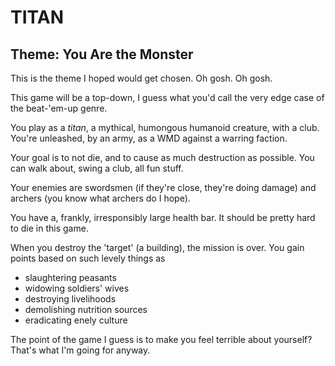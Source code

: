 TITAN
=====

Theme: You Are the Monster
--------------------------

This is the theme I hoped would get chosen. Oh gosh.
Oh gosh.

This game will be a top-down, I guess what you'd call the very edge case of the beat-'em-up genre.

You play as a *titan*, a mythical, humongous humanoid creature, with a club. You're unleashed, by an army, as a WMD against a warring faction.

Your goal is to not die, and to cause as much destruction as possible. You can walk about, swing a club, all fun stuff.

Your enemies are swordsmen (if they're close, they're doing damage) and archers (you know what archers do I hope).

You have a, frankly, irresponsibly large health bar. It should be pretty hard to die in this game.

When you destroy the 'target' (a building), the mission is over. You gain points based on such levely things as
* slaughtering peasants
* widowing soldiers' wives
* destroying livelihoods
* demolishing nutrition sources
* eradicating enely culture

The point of the game I guess is to make you feel terrible about yourself? That's what I'm going for anyway.